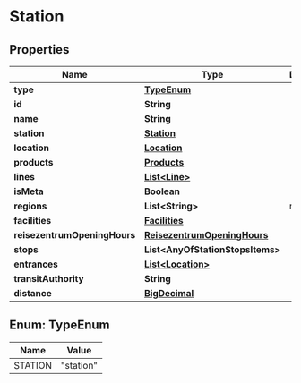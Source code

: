 # Station

## Properties
Name | Type | Description | Notes
------------ | ------------- | ------------- | -------------
**type** | [**TypeEnum**](#TypeEnum) |  |  [optional]
**id** | **String** |  |  [optional]
**name** | **String** |  |  [optional]
**station** | [**Station**](Station.md) |  |  [optional]
**location** | [**Location**](Location.md) |  |  [optional]
**products** | [**Products**](Products.md) |  |  [optional]
**lines** | [**List&lt;Line&gt;**](Line.md) |  |  [optional]
**isMeta** | **Boolean** |  |  [optional]
**regions** | **List&lt;String&gt;** | region ids |  [optional]
**facilities** | [**Facilities**](Facilities.md) |  |  [optional]
**reisezentrumOpeningHours** | [**ReisezentrumOpeningHours**](ReisezentrumOpeningHours.md) |  |  [optional]
**stops** | **List&lt;AnyOfStationStopsItems&gt;** |  |  [optional]
**entrances** | [**List&lt;Location&gt;**](Location.md) |  |  [optional]
**transitAuthority** | **String** |  |  [optional]
**distance** | [**BigDecimal**](BigDecimal.md) |  |  [optional]

<a name="TypeEnum"></a>
## Enum: TypeEnum
Name | Value
---- | -----
STATION | &quot;station&quot;
